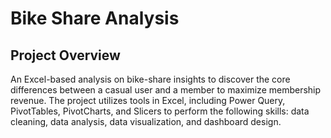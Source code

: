 # Bike Share Analysis 

## Project Overview 
An Excel-based analysis on bike-share insights to discover the core differences between a casual user and a member to maximize membership revenue. The project utilizes tools in Excel, including Power Query, PivotTables, PivotCharts, and Slicers to perform the following skills: data cleaning, data analysis, data visualization, and dashboard design. 
